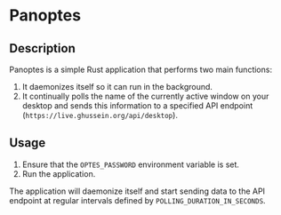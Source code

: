 # Panoptes

## Description

Panoptes is a simple Rust application that performs two main functions:

1. It daemonizes itself so it can run in the background.
2. It continually polls the name of the currently active window on your desktop and sends this information to a specified API endpoint (`https://live.ghussein.org/api/desktop`).

## Usage

1. Ensure that the `OPTES_PASSWORD` environment variable is set.
2. Run the application.

The application will daemonize itself and start sending data to the API endpoint at regular intervals defined by `POLLING_DURATION_IN_SECONDS`.
